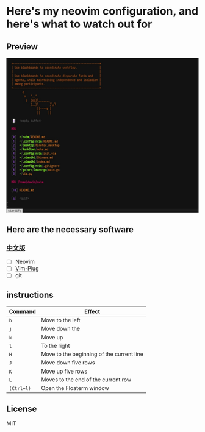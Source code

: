 # Here's my neovim configuration, and here's what to watch out for
## Preview
![demo](./demo.jpg)
## Here are the necessary software
### [中文版](https://gitee.com/alonelt/nvim) 
- [ ] Neovim
- [ ] [Vim-Plug](https://github.com/junegunn/vim-plug) 
- [ ] git
## instructions
| Command    | Effect                                    |
|------------|-------------------------------------------|
| `h`        | Move to the left                          |
| `j`        | Move down the                             |
| `k`        | Move up                                   |
| `l`        | To the right                              |
| `H`        | Move to the beginning of the current line |
| `J`        | Move down five rows                       |
| `K`        | Move up five rows                         |
| `L`        | Moves to the end of the current row       |
| `(Ctrl+l)` | Open the Floaterm window                  |

## License
MIT
